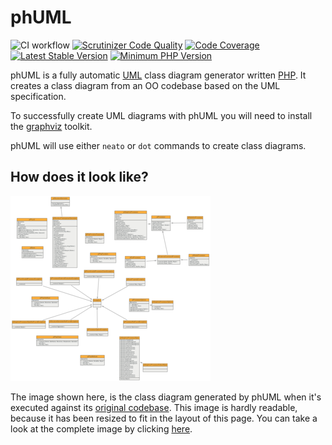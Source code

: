 # phUML

![CI workflow](https://github.com/montealegreluis/phuml/actions/workflows/ci.yml/badge.svg)
[![Scrutinizer Code Quality][scrutinizer-badge]][scrutinizer]
[![Code Coverage][coverage-badge]][coverage]
[![Latest Stable Version][stable-badge]][packagist]
[![Minimum PHP Version][php-badge]][php]


phUML is a fully automatic [UML][uml] class diagram generator written [PHP][php].
It creates a class diagram from an OO codebase based on the UML specification.

To successfully create UML diagrams with phUML you will need to install the [graphviz][graphviz] toolkit.

phUML will use either `neato` or `dot` commands to create class diagrams.

## How does it look like?

[![UML Diagram][diagram-thumbnail]][diagram]

The image shown here, is the class diagram generated by phUML when it's executed against its [original codebase][codebase].
This image is hardly readable, because it has been resized to fit in the layout of this page.
You can take a look at the complete image by clicking [here][diagram].

[uml]: http://en.wikipedia.org/wiki/Unified_Modeling_Language
[graphviz]: http://www.graphviz.org
[diagram-thumbnail]: docs/phuml-example-thumbnail.png
[diagram]: docs/phuml-example.png
[codebase]: https://github.com/jakobwesthoff/phuml/tree/master/src
[scrutinizer-badge]: https://scrutinizer-ci.com/g/MontealegreLuis/phuml/badges/quality-score.png?b=master
[scrutinizer]: https://scrutinizer-ci.com/g/MontealegreLuis/phuml/?branch=master
[coverage-badge]: https://scrutinizer-ci.com/g/MontealegreLuis/phuml/badges/coverage.png?b=master
[coverage]: https://scrutinizer-ci.com/g/MontealegreLuis/phuml/?branch=master
[stable-badge]: https://img.shields.io/packagist/v/phuml/phuml.svg?style=flat-square
[packagist]: https://packagist.org/packages/phuml/phuml
[php-badge]: https://img.shields.io/badge/php-%3E%3D%207.1-8892BF.svg?style=flat-square
[php]: https://php.net/
